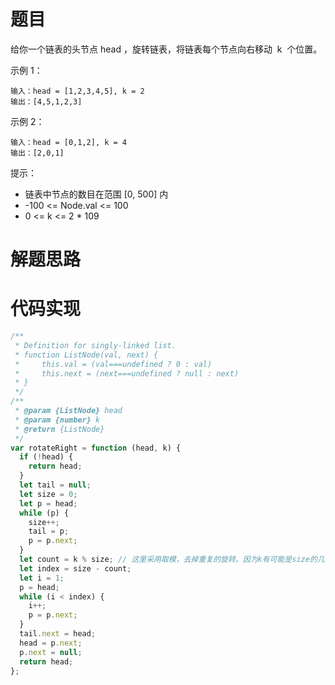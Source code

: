 # 题目

给你一个链表的头节点 head ，旋转链表，将链表每个节点向右移动  k  个位置。

示例 1：

```
输入：head = [1,2,3,4,5], k = 2
输出：[4,5,1,2,3]
```

示例 2：

```
输入：head = [0,1,2], k = 4
输出：[2,0,1]
```

提示：

- 链表中节点的数目在范围 [0, 500] 内
- -100 <= Node.val <= 100
- 0 <= k <= 2 \* 109

# 解题思路

# 代码实现

```javascript
/**
 * Definition for singly-linked list.
 * function ListNode(val, next) {
 *     this.val = (val===undefined ? 0 : val)
 *     this.next = (next===undefined ? null : next)
 * }
 */
/**
 * @param {ListNode} head
 * @param {number} k
 * @return {ListNode}
 */
var rotateRight = function (head, k) {
  if (!head) {
    return head;
  }
  let tail = null;
  let size = 0;
  let p = head;
  while (p) {
    size++;
    tail = p;
    p = p.next;
  }
  let count = k % size; // 这里采用取模，去掉重复的旋转。因为k有可能是size的几倍，不取模的话，那中间其实有很多是旋转到原位的，其实结果跟不旋转一样。
  let index = size - count;
  let i = 1;
  p = head;
  while (i < index) {
    i++;
    p = p.next;
  }
  tail.next = head;
  head = p.next;
  p.next = null;
  return head;
};
```
